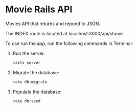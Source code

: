 
# Movie Rails API 

Movies API that returns and repond to JSON.

The INDEX route is located at localhost:3000/api/shows

To use run the app, run the following commands in Terminal:

1. Run the server:
    ```bash
    rails server
    ```

2. Migrate the database:
    ```bash
    rake db:migrate
    ```
  
3. Populate the database:
     ```bash
     rake db:seed
     ```
